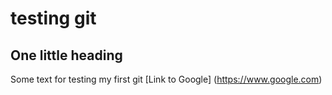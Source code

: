 # testing git
## One little heading
Some text for testing my first git
[Link to Google] (https://www.google.com)